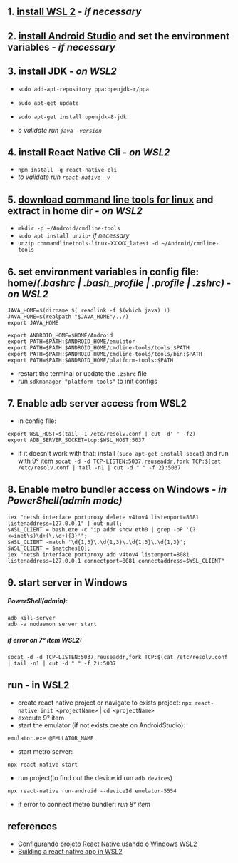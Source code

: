 ## 1. [install WSL 2](https://docs.microsoft.com/pt-br/windows/wsl/install-win10) - *if necessary*


## 2. [install Android Studio](https://developer.android.com/studio) and set the environment variables - *if necessary*


## 3. install JDK - *on WSL2*
- `sudo add-apt-repository ppa:openjdk-r/ppa`
- `sudo apt-get update`
- `sudo apt-get install openjdk-8-jdk`

- *o validate run `java -version`*


## 4. install React Native Cli - *on WSL2*
- `npm install -g react-native-cli`
- *to validate run `react-native -v`*

## 5. [download command line tools for linux](https://developer.android.com/studio) and extract in home dir - *on WSL2*
- `mkdir -p ~/Android/cmdline-tools`
- `sudo apt install unzip`- *if necessary*
- `unzip commandlinetools-linux-XXXXX_latest -d ~/Android/cmdline-tools`

## 6. set environment variables in config file: home/*(.bashrc | .bash_profile | .profile | .zshrc)* - *on WSL2*
```
JAVA_HOME=$(dirname $( readlink -f $(which java) ))
JAVA_HOME=$(realpath "$JAVA_HOME"/../)
export JAVA_HOME

export ANDROID_HOME=$HOME/Android
export PATH=$PATH:$ANDROID_HOME/emulator
export PATH=$PATH:$ANDROID_HOME/cmdline-tools/tools:$PATH
export PATH=$PATH:$ANDROID_HOME/cmdline-tools/tools/bin:$PATH
export PATH=$PATH:$ANDROID_HOME/platform-tools:$PATH
```
- restart the terminal or update the `.zshrc` file
- run `sdkmanager "platform-tools"` to init configs

## 7. Enable adb server access from WSL2
- in config file:
```
export WSL_HOST=$(tail -1 /etc/resolv.conf | cut -d' ' -f2)
export ADB_SERVER_SOCKET=tcp:$WSL_HOST:5037
```
- if it doesn't work with that:
install (`sudo apt-get install socat`)
and run with 9° item `socat -d -d TCP-LISTEN:5037,reuseaddr,fork TCP:$(cat /etc/resolv.conf | tail -n1 | cut -d " " -f 2):5037`

## 8. Enable metro bundler access on Windows - *in PowerShell(admin mode)*
```
iex "netsh interface portproxy delete v4tov4 listenport=8081 listenaddress=127.0.0.1" | out-null;
$WSL_CLIENT = bash.exe -c "ip addr show eth0 | grep -oP '(?<=inet\s)\d+(\.\d+){3}'";
$WSL_CLIENT -match '\d{1,3}\.\d{1,3}\.\d{1,3}\.\d{1,3}';
$WSL_CLIENT = $matches[0];
iex "netsh interface portproxy add v4tov4 listenport=8081 listenaddress=127.0.0.1 connectport=8081 connectaddress=$WSL_CLIENT"
```

## 9. start server in Windows
##### PowerShell(admin):
```
adb kill-server
adb -a nodaemon server start
```
##### if error on 7° item WSL2:
```
socat -d -d TCP-LISTEN:5037,reuseaddr,fork TCP:$(cat /etc/resolv.conf | tail -n1 | cut -d " " -f 2):5037
```


## run - in WSL2
- create react native project or navigate to exists project:
`npx react-native init <projectName>` | `cd <projectName>`
- execute 9° item
- start the emulator (if not exists create on AndroidStudio):
```
emulator.exe @EMULATOR_NAME
```
- start metro server:
```
npx react-native start
```
- run project(to find out the device id run `adb devices`)
```
npx react-native run-android --deviceId emulator-5554
```
- if error to connect metro bundler: *run 8° item*

## references
- [Configurando projeto React Native usando o Windows WSL2](https://medium.com/@rafaelnogueira/configurando-projeto-react-native-usando-o-windows-wsl2-1ce9efec02c1)
- [Building a react native app in WSL2](https://gist.github.com/bergmannjg/461958db03c6ae41a66d264ae6504ade#enable-access-to-adb-server-from-wsl2)
